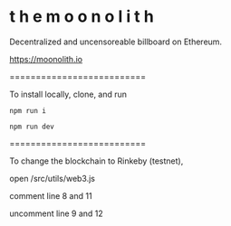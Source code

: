 # t h e   m  o  o  n  o  l  i  t  h

Decentralized and uncensoreable billboard on Ethereum.

https://moonolith.io

==========================

To install locally, clone, and run

`npm run i`

`npm run dev`

==========================

To change the blockchain to Rinkeby (testnet),

open /src/utils/web3.js

comment line 8 and 11

uncomment line 9 and 12

